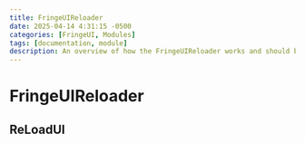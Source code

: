 ```yaml
---
title: FringeUIReloader
date: 2025-04-14 4:31:15 -0500
categories: [FringeUI, Modules]
tags: [documentation, module]
description: An overview of how the FringeUIReloader works and should be used.
---
```


# FringeUIReloader

## ReLoadUI
